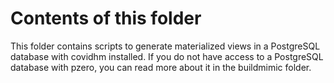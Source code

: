 # Contents of this folder

This folder contains scripts to generate materialized views in a PostgreSQL database with covidhm installed. If you do not have access to a PostgreSQL database with pzero, you can read more about it in the buildmimic folder.
